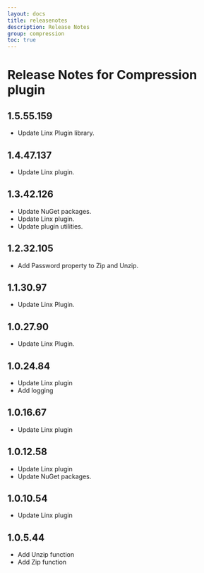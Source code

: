 ```yaml
---
layout: docs
title: releasenotes
description: Release Notes
group: compression
toc: true
---
```

# Release Notes for Compression plugin
<a id="1_5_55_159"></a>
## 1.5.55.159
- Update Linx Plugin library.

<a id="1_4_47_137"></a>
## 1.4.47.137
- Update Linx plugin.
<a id="1_3_42_126"></a>
## 1.3.42.126
- Update NuGet packages.
- Update Linx plugin.
- Update plugin utilities.
<a id="1_2_32_105"></a>
## 1.2.32.105
- Add Password property to Zip and Unzip.
<a id="1_1_30_97"></a>
## 1.1.30.97
- Update Linx Plugin.
<a id="1_0_27_90"></a>
## 1.0.27.90
- Update Linx Plugin.
<a id="1_0_24_84"></a>
## 1.0.24.84
- Update Linx plugin
- Add logging
<a id="1_0_16_67"></a>
## 1.0.16.67
- Update Linx plugin
<a id="1_0_12_58"></a>
## 1.0.12.58
- Update Linx plugin
- Update NuGet packages.
<a id="1_1_10_54"></a>
## 1.0.10.54
- Update Linx plugin
<a id="1_0_5_44"></a>
## 1.0.5.44
- Add Unzip function
- Add Zip function
